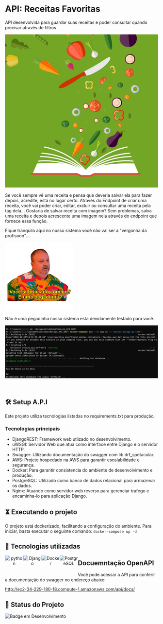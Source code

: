 
# API: Receitas Favoritas

API desenvolvida para guardar suas receitas e poder consultar quando precisar através de filtros

![Alt text](receitas.jpg)

Se você sempre vê uma receita e pensa que deveria salvar ela para fazer depois,
acredite, está no lugar certo. Através do Endpoint de criar uma receita, você vai poder criar, editar, excluir ou consultar uma receita pela tag dela…
Gostaria de salvar receita com imagem? Sem problemas, salva uma receita e depois acrescente uma imagem nela através do endpoint que fornece essa função.

Fique tranquilo aqui no nosso sistema você não vai ser a "vergonha da profisoon"...

![Alt text](jacan.jpg)


Não é uma pegadinha nosso sistema esta devidamente testado para você.

![Alt text](teste.png)

<br/>

## 🛠️ Setup A.P.I

Este projeto utiliza tecnologias listadas no requirements.txt para produção.

### Tecnologias principais
- DjangoREST: Framework web utlizado no desenvolvimento.
- uWSGI: Servidor Web que atua como interface entre Django e o servidor HTTP.
- Swagger: Utlizando documentação do swagger com lib drf_spetacular.
- AWS: Projeto hospedado na AWS para garantir escalabilidade e segurança.
- Docker: Para garantir consistencia do ambiente de desenvolvimento e produção.
- PostgreSQL: Utilizado como banco de dados relacional para armazenar os dados.
- Nginx: Atuando como servidor web reverso para gerenciar trafego e encaminha-lo para aplicação Django.

## ⏳ Executando o projeto
O projeto está dockerizado, facilitando a configuração do ambiente. Para iniciar, basta executar o seguinte comando:
```docker-compose up -d```

## 📡 Tecnologias utilizadas
<div align="center">

<img align="left" alt="python" height="60" width="60" src="https://icongr.am/devicon/python-original.svg?size=128&color=currentColor">
<img align="left" alt="Django" height="60" width="60" src="https://icongr.am/devicon/django-original.svg?size=128&color=currentColor">
<img align="left" alt="Docker" height="60" width="60" src="https://icongr.am/devicon/docker-original-wordmark.svg?size=128&color=currentColor">
<img align="left" alt="PostgreSQL" height="60" width="60" src="https://icongr.am/devicon/postgresql-original-wordmark.svg?size=128&color=currentColor">

</div>

## Docuemntação OpenAPI

Você pode acessar a API para conferir a documentação do swagger no endereço abaixo:

http://ec2-34-229-180-18.compute-1.amazonaws.com/api/docs/

## 🔎 Status do Projeto

![Badge em Desenvolvimento](https://img.shields.io/badge/Status-Em%20Desenvolvimento-green)

<br/>

